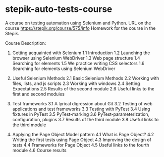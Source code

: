 # stepik-auto-tests-course

A course on testing automation using Selenium and Python.
URL on the course https://stepik.org/course/575/info
Homework for the course in the Stepik.

Course Description:

1. Getting acquainted with Selenium
1.1 Introduction
1.2 Launching the browser using Selenium WebDriver
1.3 Web page structure
1.4 Searching for elements
1.5 We practice writing CSS selectors
1.6 Searching for elements using Selenium WebDriver

2. Useful Selenium Methods
2.1 Basic Selenium Methods
2.2 Working with files, lists, and js scripts
2.3 Working with windows
2.4 Setting Expectations
2.5 Results of the second module
2.6 Useful links to the first and second modules

3. Test frameworks
3.1 A lyrical digression about Git
3.2 Testing of web applications and test frameworks
3.3 Testing with PyTest
3.4 Using fixtures in PyTest
3.5 PyTest-marking
3.6 PyTest-parameterization, configuration, plugins
3.7 Results of the third module
3.8 Useful links to the third module

4. Applying the Page Object Model pattern
4.1 What is Page Object?
4.2 Writing the first tests using Page Object
4.3 Improving the design of tests
4.4 Frameworks for Page Object
4.5 Useful links to the fourth module
4.6 Course results
